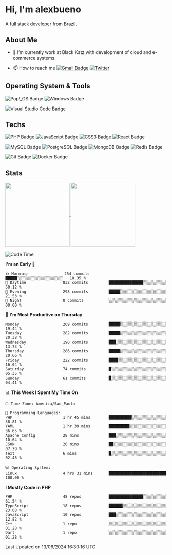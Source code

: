 # Hi, I'm alexbueno

A full stack developer from Brazil.

## About Me

- 🌱 I’m currently work at Black Katz with development of cloud and e-commerce systems.

- 📫 How to reach me [![Gmail Badge](https://img.shields.io/badge/-gmail-c14438?style=for-the-badge&logo=Gmail&logoColor=ffffff)](mailto:alexsandrofbueno@gmail.com) [![Twitter](https://img.shields.io/badge/twitter-1DA1F2.svg?style=for-the-badge&logo=twitter&logoColor=ffffff)](https://twitter.com/Alex_Bueno_7)

## Operating System & Tools

![Pop!_OS Badge](https://img.shields.io/badge/Pop!__OS-48B9C7?logo=popos&logoColor=fff&style=flat)
![Windows Badge](https://img.shields.io/badge/Windows-0078D6?logo=windows&logoColor=fff&style=flat)

![Visual Studio Code Badge](https://img.shields.io/badge/Visual%20Studio%20Code-007ACC?logo=visualstudiocode&logoColor=fff&style=flat)

## Techs

![PHP Badge](https://img.shields.io/badge/PHP-777BB4?logo=php&logoColor=fff&style=flat)
![JavaScript Badge](https://img.shields.io/badge/JavaScript-F7DF1E?logo=javascript&logoColor=000&style=flat)
![CSS3 Badge](https://img.shields.io/badge/CSS3-1572B6?logo=css3&logoColor=fff&style=flat)
![React Badge](https://img.shields.io/badge/React-61DAFB?logo=react&logoColor=000&style=flat)

![MySQL Badge](https://img.shields.io/badge/MySQL-4479A1?logo=mysql&logoColor=fff&style=flat)
![PostgreSQL Badge](https://img.shields.io/badge/PostgreSQL-4169E1?logo=postgresql&logoColor=fff&style=flat)
![MongoDB Badge](https://img.shields.io/badge/MongoDB-47A248?logo=mongodb&logoColor=fff&style=flat)
![Redis Badge](https://img.shields.io/badge/Redis-DC382D?logo=redis&logoColor=fff&style=flat)

![Git Badge](https://img.shields.io/badge/Git-F05032?logo=git&logoColor=fff&style=flat)
![Docker Badge](https://img.shields.io/badge/Docker-2496ED?logo=docker&logoColor=fff&style=flat)


## Stats

<a href="https://github.com/anuraghazra/github-readme-stats">
  <img height=200 align="center" src="https://github-readme-stats.vercel.app/api?username=alexbueno7&theme=dark" />
</a>
<a href="https://github.com/anuraghazra/convoychat">
  <img height=200 align="center" src="https://github-readme-stats.vercel.app/api/top-langs?username=alexbueno7&layout=compact&langs_count=8&card_width=320&theme=dark" />
</a>

<!--START_SECTION:waka-->
![Code Time](http://img.shields.io/badge/Code%20Time-995%20hrs%201%20min-blue)

**I'm an Early 🐤** 

```text
🌞 Morning                254 commits         █████░░░░░░░░░░░░░░░░░░░░   18.35 % 
🌆 Daytime                832 commits         ███████████████░░░░░░░░░░   60.12 % 
🌃 Evening                298 commits         █████░░░░░░░░░░░░░░░░░░░░   21.53 % 
🌙 Night                  0 commits           ░░░░░░░░░░░░░░░░░░░░░░░░░   00.00 % 
```
📅 **I'm Most Productive on Thursday** 

```text
Monday                   269 commits         █████░░░░░░░░░░░░░░░░░░░░   19.44 % 
Tuesday                  282 commits         █████░░░░░░░░░░░░░░░░░░░░   20.38 % 
Wednesday                190 commits         ███░░░░░░░░░░░░░░░░░░░░░░   13.73 % 
Thursday                 286 commits         █████░░░░░░░░░░░░░░░░░░░░   20.66 % 
Friday                   222 commits         ████░░░░░░░░░░░░░░░░░░░░░   16.04 % 
Saturday                 74 commits          █░░░░░░░░░░░░░░░░░░░░░░░░   05.35 % 
Sunday                   61 commits          █░░░░░░░░░░░░░░░░░░░░░░░░   04.41 % 
```


📊 **This Week I Spent My Time On** 

```text
🕑︎ Time Zone: America/Sao_Paulo

💬 Programming Languages: 
PHP                      1 hr 45 mins        ██████████░░░░░░░░░░░░░░░   38.81 % 
YAML                     1 hr 39 mins        █████████░░░░░░░░░░░░░░░░   36.65 % 
Apache Config            28 mins             ███░░░░░░░░░░░░░░░░░░░░░░   10.64 % 
JSON                     20 mins             ██░░░░░░░░░░░░░░░░░░░░░░░   07.39 % 
Text                     6 mins              █░░░░░░░░░░░░░░░░░░░░░░░░   02.46 % 

💻 Operating System: 
Linux                    4 hrs 31 mins       █████████████████████████   100.00 % 
```

**I Mostly Code in PHP** 

```text
PHP                      48 repos            ███████████████░░░░░░░░░░   61.54 % 
TypeScript               18 repos            ██████░░░░░░░░░░░░░░░░░░░   23.08 % 
JavaScript               10 repos            ███░░░░░░░░░░░░░░░░░░░░░░   12.82 % 
C++                      1 repo              ░░░░░░░░░░░░░░░░░░░░░░░░░   01.28 % 
Dart                     1 repo              ░░░░░░░░░░░░░░░░░░░░░░░░░   01.28 % 
```




 Last Updated on 13/06/2024 16:30:16 UTC
<!--END_SECTION:waka-->
